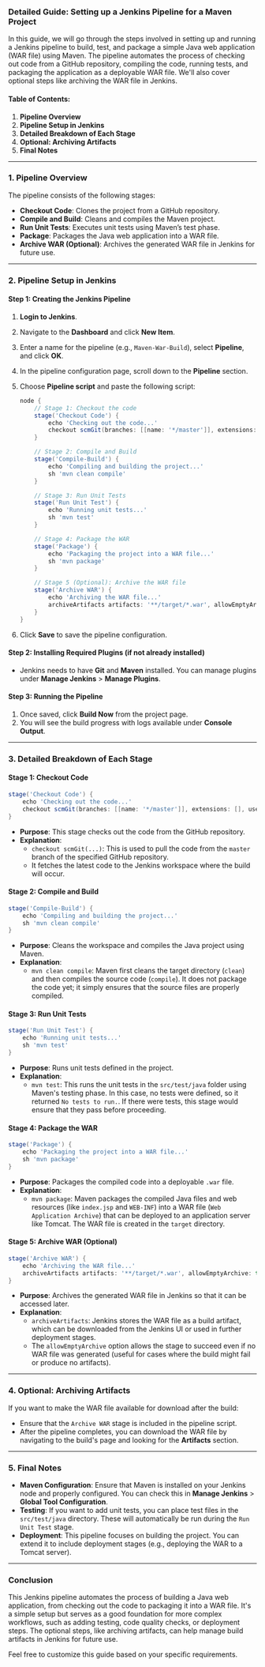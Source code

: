 ### Detailed Guide: Setting up a Jenkins Pipeline for a Maven Project

In this guide, we will go through the steps involved in setting up and running a Jenkins pipeline to build, test, and package a simple Java web application (WAR file) using Maven. The pipeline automates the process of checking out code from a GitHub repository, compiling the code, running tests, and packaging the application as a deployable WAR file. We'll also cover optional steps like archiving the WAR file in Jenkins.

#### Table of Contents:
1. **Pipeline Overview**
2. **Pipeline Setup in Jenkins**
3. **Detailed Breakdown of Each Stage**
4. **Optional: Archiving Artifacts**
5. **Final Notes**

---

### 1. Pipeline Overview

The pipeline consists of the following stages:
- **Checkout Code**: Clones the project from a GitHub repository.
- **Compile and Build**: Cleans and compiles the Maven project.
- **Run Unit Tests**: Executes unit tests using Maven’s test phase.
- **Package**: Packages the Java web application into a WAR file.
- **Archive WAR (Optional)**: Archives the generated WAR file in Jenkins for future use.

---

### 2. Pipeline Setup in Jenkins

#### Step 1: Creating the Jenkins Pipeline
1. **Login to Jenkins**.
2. Navigate to the **Dashboard** and click **New Item**.
3. Enter a name for the pipeline (e.g., `Maven-War-Build`), select **Pipeline**, and click **OK**.
4. In the pipeline configuration page, scroll down to the **Pipeline** section.
5. Choose **Pipeline script** and paste the following script:

   ```groovy
   node {
       // Stage 1: Checkout the code
       stage('Checkout Code') {
           echo 'Checking out the code...'
           checkout scmGit(branches: [[name: '*/master']], extensions: [], userRemoteConfigs: [[url: 'https://github.com/Matanmoshes/hello-world-war.git']])
       }

       // Stage 2: Compile and Build
       stage('Compile-Build') {
           echo 'Compiling and building the project...'
           sh 'mvn clean compile'
       }

       // Stage 3: Run Unit Tests
       stage('Run Unit Test') {
           echo 'Running unit tests...'
           sh 'mvn test'
       }

       // Stage 4: Package the WAR
       stage('Package') {
           echo 'Packaging the project into a WAR file...'
           sh 'mvn package'
       }

       // Stage 5 (Optional): Archive the WAR file
       stage('Archive WAR') {
           echo 'Archiving the WAR file...'
           archiveArtifacts artifacts: '**/target/*.war', allowEmptyArchive: true
       }
   }
   ```

6. Click **Save** to save the pipeline configuration.

#### Step 2: Installing Required Plugins (if not already installed)
- Jenkins needs to have **Git** and **Maven** installed. You can manage plugins under **Manage Jenkins** > **Manage Plugins**.

#### Step 3: Running the Pipeline
1. Once saved, click **Build Now** from the project page.
2. You will see the build progress with logs available under **Console Output**.

---

### 3. Detailed Breakdown of Each Stage

#### Stage 1: Checkout Code

```groovy
stage('Checkout Code') {
    echo 'Checking out the code...'
    checkout scmGit(branches: [[name: '*/master']], extensions: [], userRemoteConfigs: [[url: 'https://github.com/Matanmoshes/hello-world-war.git']])
}
```

- **Purpose**: This stage checks out the code from the GitHub repository.
- **Explanation**:
  - `checkout scmGit(...)`: This is used to pull the code from the `master` branch of the specified GitHub repository.
  - It fetches the latest code to the Jenkins workspace where the build will occur.

#### Stage 2: Compile and Build

```groovy
stage('Compile-Build') {
    echo 'Compiling and building the project...'
    sh 'mvn clean compile'
}
```

- **Purpose**: Cleans the workspace and compiles the Java project using Maven.
- **Explanation**:
  - `mvn clean compile`: Maven first cleans the target directory (`clean`) and then compiles the source code (`compile`). It does not package the code yet; it simply ensures that the source files are properly compiled.

#### Stage 3: Run Unit Tests

```groovy
stage('Run Unit Test') {
    echo 'Running unit tests...'
    sh 'mvn test'
}
```

- **Purpose**: Runs unit tests defined in the project.
- **Explanation**:
  - `mvn test`: This runs the unit tests in the `src/test/java` folder using Maven's testing phase. In this case, no tests were defined, so it returned `No tests to run.`. If there were tests, this stage would ensure that they pass before proceeding.

#### Stage 4: Package the WAR

```groovy
stage('Package') {
    echo 'Packaging the project into a WAR file...'
    sh 'mvn package'
}
```

- **Purpose**: Packages the compiled code into a deployable `.war` file.
- **Explanation**:
  - `mvn package`: Maven packages the compiled Java files and web resources (like `index.jsp` and `WEB-INF`) into a WAR file (`Web Application Archive`) that can be deployed to an application server like Tomcat. The WAR file is created in the `target` directory.

#### Stage 5: Archive WAR (Optional)

```groovy
stage('Archive WAR') {
    echo 'Archiving the WAR file...'
    archiveArtifacts artifacts: '**/target/*.war', allowEmptyArchive: true
}
```

- **Purpose**: Archives the generated WAR file in Jenkins so that it can be accessed later.
- **Explanation**:
  - `archiveArtifacts`: Jenkins stores the WAR file as a build artifact, which can be downloaded from the Jenkins UI or used in further deployment stages.
  - The `allowEmptyArchive` option allows the stage to succeed even if no WAR file was generated (useful for cases where the build might fail or produce no artifacts).

---

### 4. Optional: Archiving Artifacts

If you want to make the WAR file available for download after the build:
- Ensure that the `Archive WAR` stage is included in the pipeline script.
- After the pipeline completes, you can download the WAR file by navigating to the build's page and looking for the **Artifacts** section.

---

### 5. Final Notes

- **Maven Configuration**: Ensure that Maven is installed on your Jenkins node and properly configured. You can check this in **Manage Jenkins** > **Global Tool Configuration**.
- **Testing**: If you want to add unit tests, you can place test files in the `src/test/java` directory. These will automatically be run during the `Run Unit Test` stage.
- **Deployment**: This pipeline focuses on building the project. You can extend it to include deployment stages (e.g., deploying the WAR to a Tomcat server).

---

### Conclusion

This Jenkins pipeline automates the process of building a Java web application, from checking out the code to packaging it into a WAR file. It's a simple setup but serves as a good foundation for more complex workflows, such as adding testing, code quality checks, or deployment steps. The optional steps, like archiving artifacts, can help manage build artifacts in Jenkins for future use. 

Feel free to customize this guide based on your specific requirements.